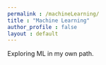 ```yaml
---
permalink : /machineLearning/
title : "Machine Learning"
author_profile : false
layout : default
---
```

Exploring ML in my own path.
